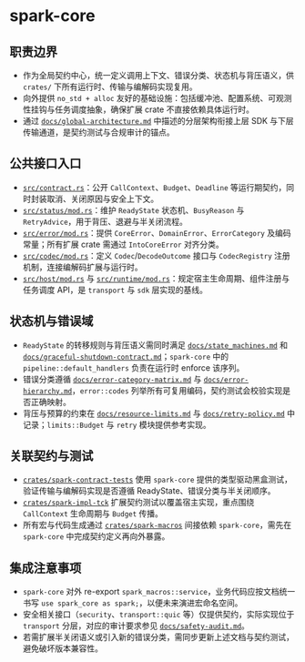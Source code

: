 # spark-core

## 职责边界
- 作为全局契约中心，统一定义调用上下文、错误分类、状态机与背压语义，供 `crates/` 下所有运行时、传输与编解码实现复用。
- 向外提供 `no_std + alloc` 友好的基础设施：包括缓冲池、配置系统、可观测性挂钩与任务调度抽象，确保扩展 crate 不直接依赖具体运行时。
- 通过 [`docs/global-architecture.md`](../../docs/global-architecture.md) 中描述的分层架构衔接上层 SDK 与下层传输通道，是契约测试与合规审计的锚点。

## 公共接口入口
- [`src/contract.rs`](./src/contract.rs)：公开 `CallContext`、`Budget`、`Deadline` 等运行期契约，同时封装取消、关闭原因与安全上下文。
- [`src/status/mod.rs`](./src/status/mod.rs)：维护 `ReadyState` 状态机、`BusyReason` 与 `RetryAdvice`，用于背压、退避与半关闭流程。
- [`src/error/mod.rs`](./src/error/mod.rs)：提供 `CoreError`、`DomainError`、`ErrorCategory` 及编码常量；所有扩展 crate 需通过 `IntoCoreError` 对齐分类。
- [`src/codec/mod.rs`](./src/codec/mod.rs)：定义 `Codec`/`DecodeOutcome` 接口与 `CodecRegistry` 注册机制，连接编解码扩展与运行时。
- [`src/host/mod.rs`](./src/host/mod.rs) 与 [`src/runtime/mod.rs`](./src/runtime/mod.rs)：规定宿主生命周期、组件注册与任务调度 API，是 `transport` 与 `sdk` 层实现的基线。

## 状态机与错误域
- `ReadyState` 的转移规则与背压语义需同时满足 [`docs/state_machines.md`](../../docs/state_machines.md) 和 [`docs/graceful-shutdown-contract.md`](../../docs/graceful-shutdown-contract.md)；`spark-core` 中的 `pipeline::default_handlers` 负责在运行时 enforce 该序列。
- 错误分类遵循 [`docs/error-category-matrix.md`](../../docs/error-category-matrix.md) 与 [`docs/error-hierarchy.md`](../../docs/error-hierarchy.md)，`error::codes` 列举所有可复用编码，契约测试会校验实现是否正确映射。
- 背压与预算的约束在 [`docs/resource-limits.md`](../../docs/resource-limits.md) 与 [`docs/retry-policy.md`](../../docs/retry-policy.md) 中记录；`limits::Budget` 与 `retry` 模块提供参考实现。

## 关联契约与测试
- [`crates/spark-contract-tests`](../spark-contract-tests) 使用 `spark-core` 提供的类型驱动黑盒测试，验证传输与编解码实现是否遵循 ReadyState、错误分类与半关闭顺序。
- [`crates/spark-impl-tck`](../spark-impl-tck) 扩展契约测试以覆盖宿主实现，重点围绕 `CallContext` 生命周期与 `Budget` 传播。
- 所有宏与代码生成通过 [`crates/spark-macros`](../spark-macros) 间接依赖 `spark-core`，需先在 `spark-core` 中完成契约定义再向外暴露。

## 集成注意事项
- `spark-core` 对外 re-export `spark_macros::service`，业务代码应按文档统一书写 `use spark_core as spark;`，以便未来演进宏命名空间。
- 安全相关接口（`security`、`transport::quic` 等）仅提供契约，实际实现位于 `transport` 分层，对应的审计要求参见 [`docs/safety-audit.md`](../../docs/safety-audit.md)。
- 若需扩展半关闭语义或引入新的错误分类，需同步更新上述文档与契约测试，避免破坏版本兼容性。
